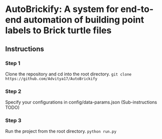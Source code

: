 # AutoBrickify: A system for end-to-end automation of building point labels to Brick turtle files

## Instructions

### Step 1
Clone the repository and cd into the root directory.
`git clone https://github.com/Advitya17/AutoBrickify`

### Step 2
Specify your configurations in config/data-params.json
(Sub-instructions TODO)

### Step 3
Run the project from the root directory.
`python run.py`
